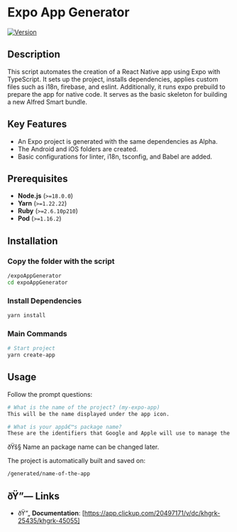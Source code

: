 # Expo App Generator

[![Version](https://img.shields.io/badge/version-1.0.3-blue.svg)](https://semver.org)
## Description

This script automates the creation of a React Native app using Expo with TypeScript. It sets up the project, installs dependencies, applies custom files such as i18n, firebase, and eslint. Additionally, it runs expo prebuild to prepare the app for native code. It serves as the basic skeleton for building a new Alfred Smart bundle.

## Key Features

- An Expo project is generated with the same dependencies as Alpha.
- The Android and iOS folders are created.
- Basic configurations for linter, i18n, tsconfig, and Babel are added.

## Prerequisites

- **Node.js** (`>=18.0.0`)
- **Yarn** (`>=1.22.22`)
- **Ruby** (`>=2.6.10p210`)
- **Pod** (`>=1.16.2`)

##  Installation

### Copy the folder with the script

```bash
/expoAppGenerator
cd expoAppGenerator
```

### Install Dependencies

```bash
yarn install
```

### Main Commands

```bash
# Start project
yarn create-app
```

##  Usage
Follow the prompt questions:
```bash
# What is the name of the project? (my-expo-app)
This will be the name displayed under the app icon.
```

```bash
# What is your appâ€™s package name? 
These are the identifiers that Google and Apple will use to manage the app in their stores.
```

ðŸš§ Name an package name can be changed later.


The project is automatically built and saved on:
```bash
/generated/name-of-the-app
```

## ðŸ”— Links

- ðŸ“„ **Documentation**: [https://app.clickup.com/20497171/v/dc/khgrk-25435/khgrk-45055]
